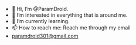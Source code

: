 - 👋 Hi, I’m @ParamDroid.
- 👀 I’m interested in everything that is around me.
- 🌱 I’m currently learning.
- 📫 How to reach me: Reach me through my email
- paramdroid301@gmail.com
<!---
Comments.
--->
